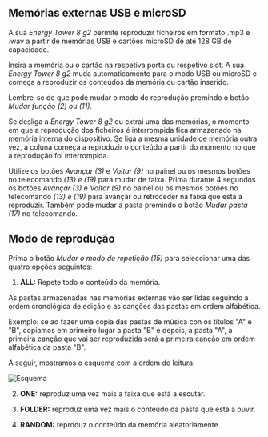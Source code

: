 ## Memórias externas USB e microSD

A sua *Energy Tower 8 g2* permite reproduzir ficheiros em formato .mp3 e .wav a partir de memórias USB e cartões microSD de até 128 GB de capacidade.

Insira a memória ou o cartão na respetiva porta ou respetivo slot. A sua *Energy Tower 8 g2* muda automaticamente para o modo USB ou microSD e começa a reproduzir os conteúdos da memória ou cartão inserido.

Lembre-se de que pode mudar o modo de reprodução premindo o botão *Mudar função (2) ou (11)*. 

Se desliga a *Energy Tower 8 g2* ou extrai uma das memórias, o momento em que a reprodução dos ficheiros é interrompida fica armazenado na memória interna do dispositivo. Se liga a mesma unidade de memória outra vez, a coluna começa a reproduzir o conteúdo a partir do momento no que a reprodução foi interrompida.

Utilize os botões *Avançar (3)* e *Voltar (9)* no painel ou os mesmos botões no telecomando *(13) e (19)* para mudar de faixa. Prima durante 4 segundos os botões *Avançar (3)* e *Voltar (9)* no painel ou os mesmos botões no telecomando *(13) e (19)* para avançar ou retroceder na faixa que está a reproduzir.
Também pode mudar a pasta premindo o botão *Mudar pasta (17)* no telecomando.

## Modo de reprodução

Prima o botão *Mudar o modo de repetição (15)* para seleccionar uma das quatro opções seguintes:

1) **ALL:** Repete todo o conteúdo da memória. 

As pastas armazenadas nas memórias externas vão ser lidas seguindo a ordem cronológica de edição e as canções das pastas em ordem alfabética.

Exemplo: se ao fazer uma cópia das pastas de música con os títulos "A" e "B", copiamos em primeiro lugar a pasta "B" e depois, a pasta "A", a primeira canção que vai ser reproduzida será a primeira canção em ordem alfabética da pasta "B".

   A seguir, mostramos o esquema com a ordem de leitura:

   ![Esquema](http://static.energysistem.com/images/manuals/42260/5492cea8f11f3.jpg)

2) **ONE:** reproduz uma vez mais a faixa que está a escutar.

2) **FOLDER:** reproduz uma vez mais o conteúdo da pasta que está a ouvir.

3) **RANDOM:** reproduz o conteúdo da memória aleatoriamente. 



